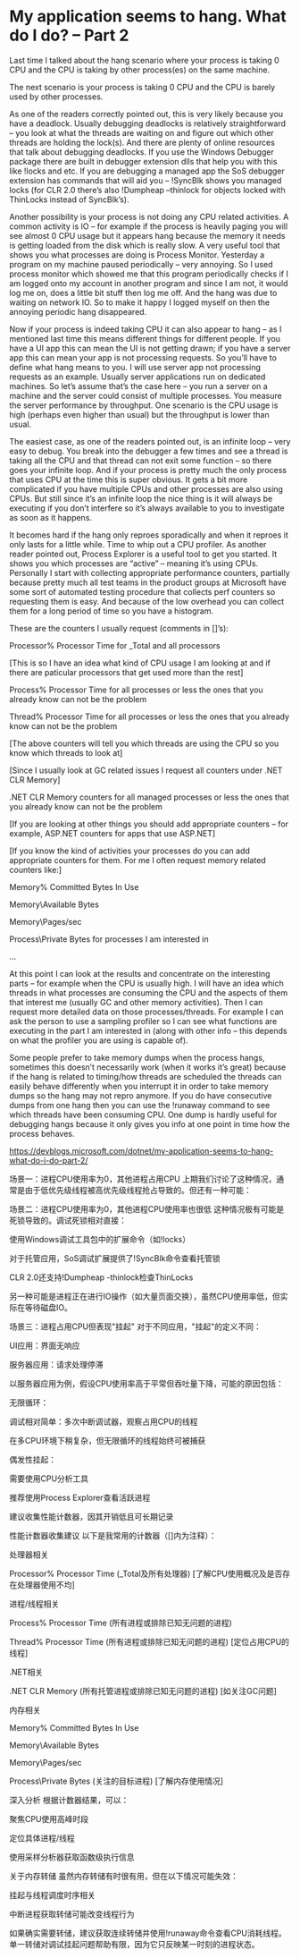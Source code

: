 <h1>My application seems to hang. What do I do? – Part 2</h1>

Last time I talked about the hang scenario where your process is taking 0 CPU and the CPU is taking by other process(es) on the same machine.

 

The next scenario is your process is taking 0 CPU and the CPU is barely used by other processes.

 

As one of the readers correctly pointed out, this is very likely because you have a deadlock. 
Usually debugging deadlocks is relatively straightforward – you look at what the threads are waiting on and figure out which other threads are holding the lock(s). 
And there are plenty of online resources that talk about debugging deadlocks. 
If you use the Windows Debugger package there are built in debugger extension dlls that help you with this like !locks and etc.
 If you are debugging a managed app the SoS debugger extension has commands that will aid you – !SyncBlk shows you managed locks 
 (for CLR 2.0 there’s also !Dumpheap –thinlock for objects locked with ThinLocks instead of SyncBlk’s).

 

Another possibility is your process is not doing any CPU related activities. 
A common activity is IO – for example if the process is heavily paging you will see almost 0 CPU usage but it appears hang 
because the memory it needs is getting loaded from the disk which is really slow.
 A very useful tool that shows you what processes are doing is Process Monitor. Yesterday a program on my machine paused periodically – very annoying. 
 So I used process monitor which showed me that this program periodically checks if I am logged onto my account in another program and since I am not, it would log me on,
  does a little bit stuff then log me off. And the hang was due to waiting on network IO. So to make it happy I logged myself on then the annoying periodic hang disappeared.

 

Now if your process is indeed taking CPU it can also appear to hang – as I mentioned last time this means different things for different people. 
If you have a UI app this can mean the UI is not getting drawn; if you have a server app this can mean your app is not processing requests. 
So you’ll have to define what hang means to you. I will use server app not processing requests as an example. Usually server applications run on dedicated machines. 
So let’s assume that’s the case here – you run a server on a machine and the server could consist of multiple processes. 
You measure the server performance by throughput. One scenario is the CPU usage is high (perhaps even higher than usual) but the throughput is lower than usual.

 

The easiest case, as one of the readers pointed out, is an infinite loop – very easy to debug. 
You break into the debugger a few times and see a thread is taking all the CPU and that thread can not exit some function – so there goes your infinite loop. 
And if your process is pretty much the only process that uses CPU at the time this is super obvious. 
It gets a bit more complicated if you have multiple CPUs and other processes are also using CPUs. 
But still since it’s an infinite loop the nice thing is it will always be executing if you don’t interfere so it’s always available to you to investigate as soon as it happens.

 

It becomes hard if the hang only reproes sporadically and when it reproes it only lasts for a little while. Time to whip out a CPU profiler. 
As another reader pointed out, Process Explorer is a useful tool to get you started.
 It shows you which processes are “active” – meaning it’s using CPUs. Personally I start with collecting appropriate performance counters, 
 partially because pretty much all test teams in the product groups at Microsoft have some sort of automated testing procedure that collects perf counters so requesting them is easy. 
 And because of the low overhead you can collect them for a long period of time so you have a histogram.

 

These are the counters I usually request (comments in []’s):

 

Processor\% Processor Time for _Total and all processors

[This is so I have an idea what kind of CPU usage I am looking at and if there are paticular processors that get used more than the rest]

 

Process\% Processor Time for all processes or less the ones that you already know can not be the problem


 

Thread\% Processor Time for all processes or less the ones that you already know can not be the problem


 

[The above counters will tell you which threads are using the CPU so you know which threads to look at]

 

[Since I usually look at GC related issues I request all counters under .NET CLR Memory]

.NET CLR Memory counters for all managed processes or less the ones that you already know can not be the problem

[If you are looking at other things you should add appropriate counters – for example,  ASP.NET counters for apps that use ASP.NET]

 

[If you know the kind of activities your processes do you can add appropriate counters for them. For me I often request memory related counters like:]

Memory\% Committed Bytes In Use

Memory\Available Bytes

Memory\Pages/sec

Process\Private Bytes for processes I am interested in

…

 

At this point I can look at the results and concentrate on the interesting parts – for example when the CPU is usually high. 
I will have an idea which threads in what processes are consuming the CPU and the aspects of them that interest me (usually GC and other memory activities). 
Then I can request more detailed data on those processes/threads. 
For example I can ask the person to use a sampling profiler so I can see what functions are executing in the part I am interested in
 (along with other info – this depends on what the profiler you are using is capable of).

 

Some people prefer to take memory dumps when the process hangs, sometimes this doesn’t necessarily work (when it works it’s great) because if the hang is related to timing/how threads are scheduled the threads can easily behave differently when you interrupt it in order to take memory dumps so the hang may not repro anymore. If you do have consecutive dumps from one hang then you can use the !runaway command to see which threads have been consuming CPU. One dump is hardly useful for debugging hangs because it only gives you info at one point in time how the process behaves.

https://devblogs.microsoft.com/dotnet/my-application-seems-to-hang-what-do-i-do-part-2/


场景一：进程CPU使用率为0，其他进程占用CPU
上期我们讨论了这种情况，通常是由于低优先级线程被高优先级线程抢占导致的。但还有一种可能：

场景二：进程CPU使用率为0，其他进程CPU使用率也很低
这种情况极有可能是死锁导致的。调试死锁相对直接：

使用Windows调试工具包中的扩展命令（如!locks）

对于托管应用，SoS调试扩展提供了!SyncBlk命令查看托管锁

CLR 2.0还支持!Dumpheap -thinlock检查ThinLocks

另一种可能是进程正在进行IO操作（如大量页面交换），虽然CPU使用率低，但实际在等待磁盘IO。

场景三：进程占用CPU但表现"挂起"
对于不同应用，"挂起"的定义不同：

UI应用：界面无响应

服务器应用：请求处理停滞

以服务器应用为例，假设CPU使用率高于平常但吞吐量下降，可能的原因包括：

无限循环：

调试相对简单：多次中断调试器，观察占用CPU的线程

在多CPU环境下稍复杂，但无限循环的线程始终可被捕获

偶发性挂起：

需要使用CPU分析工具

推荐使用Process Explorer查看活跃进程

建议收集性能计数器，因其开销低且可长期记录

性能计数器收集建议
以下是我常用的计数器（[]内为注释）：

处理器相关

Processor% Processor Time (_Total及所有处理器)
[了解CPU使用概况及是否存在处理器使用不均]

进程/线程相关

Process% Processor Time (所有进程或排除已知无问题的进程)

Thread% Processor Time (所有进程或排除已知无问题的进程)
[定位占用CPU的线程]

.NET相关

.NET CLR Memory (所有托管进程或排除已知无问题的进程)
[如关注GC问题]

内存相关

Memory% Committed Bytes In Use

Memory\Available Bytes

Memory\Pages/sec

Process\Private Bytes (关注的目标进程)
[了解内存使用情况]

深入分析
根据计数器结果，可以：

聚焦CPU使用高峰时段

定位具体进程/线程

使用采样分析器获取函数级执行信息

关于内存转储
虽然内存转储有时很有用，但在以下情况可能失效：

挂起与线程调度时序相关

中断进程获取转储可能改变线程行为

如果确实需要转储，建议获取连续转储并使用!runaway命令查看CPU消耗线程。单一转储对调试挂起问题帮助有限，因为它只反映某一时刻的进程状态。
